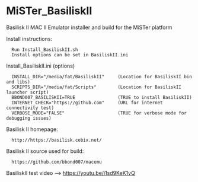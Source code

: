 # MiSTer_BasiliskII
Basilisk II MAC II Emulator installer and build for the MiSTer platform

Install instructions:
     
      Run Install_BasiliskII.sh
	  Install options can be set in BasiliskII.ini 
	  
Install_BasiliskII.ini (options)

      INSTALL_DIR="/media/fat/BasiliskII"     (Location for BasiliskII bin and libs) 
      SCRIPTS_DIR="/media/fat/Scripts"        (Location for BasiliskII launcher script) 
      BBOND007_BASILISKII=TRUE                (TRUE to install BasiliskII)
      INTERNET_CHECK="https://github.com"     (URL for internet connectivity test)
      VERBOSE_MODE="FALSE"                    (TRUE for verbose mode for debugging issues)

Basilisk II homepage:

      http://https://basilisk.cebix.net/

Basilisk II source used for build:

      https://github.com/bbond007/macemu

BasiliskII test video --> https://youtu.be/i1sd9KeK1vQ
